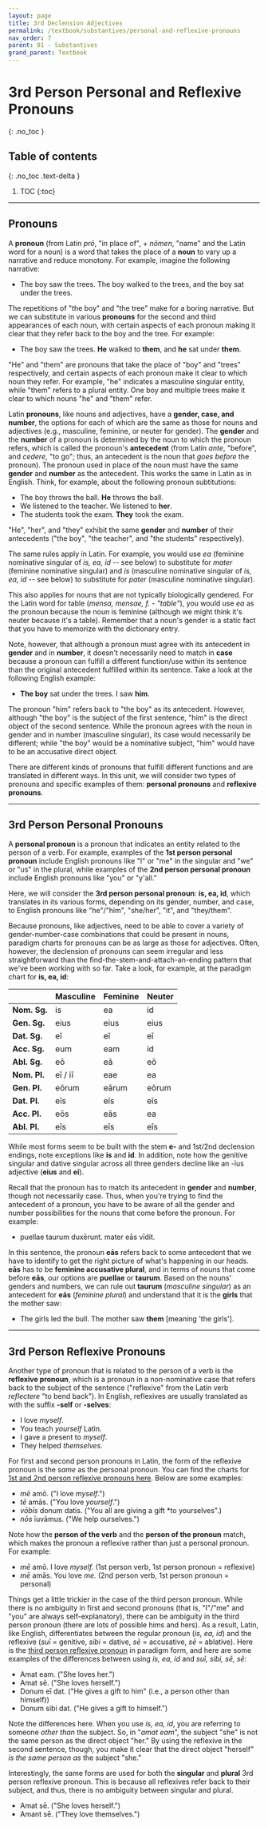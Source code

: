 ```yaml
---
layout: page
title: 3rd Declension Adjectives
permalink: /textbook/substantives/personal-and-reflexive-pronouns
nav_order: 7
parent: 01 - Substantives
grand_parent: Textbook
---
```


# 3rd Person Personal and Reflexive Pronouns
{: .no_toc }

## Table of contents
{: .no_toc .text-delta }

1. TOC
{:toc}

***

## Pronouns

A **pronoun** (from Latin *prō*, "in place of", + *nōmen*, "name" and the Latin word for a noun) is a word that takes the place of a **noun** to vary up a narrative and reduce monotony. For example, imagine the following narrative:

* The boy saw the trees. The boy walked to the trees, and the boy sat under the trees.

The repetitions of "the boy" and "the tree" make for a boring narrative. But we can substitute in various **pronouns** for the second and third appearances of each noun, with certain aspects of each pronoun making it clear that they refer back to the boy and the tree. For example:

* The boy saw the trees. **He** walked to **them**, and **he** sat under **them**.

"He" and "them" are pronouns that take the place of "boy" and "trees" respectively, and certain aspects of each pronoun make it clear to which noun they refer. For example, "he" indicates a masculine singular entity, while "them" refers to a plural entity. One boy and multiple trees make it clear to which nouns "he" and "them" refer.

Latin **pronouns**, like nouns and adjectives, have a **gender, case, and number**, the options for each of which are the same as those for nouns and adjectives (e.g., masculine, feminine, or neuter for gender). The **gender** and the **number** of a pronoun is determined by the noun to which the pronoun refers, which is called the pronoun's **antecedent** (from Latin *ante*, "before", and *cedere*, "to go"; thus, an antecedent is the noun that *goes before* the pronoun). The pronoun used in place of the noun must have the same **gender** and **number** as the antecedent. This works the same in Latin as in English. Think, for example, about the following pronoun subtitutions:

- The boy throws the ball. **He** throws the ball.
- We listened to the teacher. We listened to **her**.
- The students took the exam. **They** took the exam.

"He", "her", and "they" exhibit the same **gender** and **number** of their antecedents ("the boy", "the teacher", and "the students" respectively).

The same rules apply in Latin. For example, you would use *ea* (feminine nominative singular of *is, ea, id* -- see below) to substitute for *mater* (feminine nominative singular) and *is* (masculine nominative singular of *is, ea, id* -- see below) to substitute for *pater* (masculine nominative singular).

This also applies for nouns that are not typically biologically gendered. For the Latin word for table (*mensa, mensae, f. - "table"*), you would use *ea* as the pronoun because the noun is feminine (although we might think it's neuter because it's a table). Remember that a noun's gender is a static fact that you have to memorize with the dictionary entry.

Note, however, that although a pronoun must agree with its antecedent in **gender** and in **number**, it doesn't necessarily need to match in **case** because a pronoun can fulfill a different function/use within its sentence than the original antecedent fulfilled within its sentence. Take a look at the following English example:

* **The boy** sat under the trees. I saw **him**.

The pronoun "him" refers back to "the boy" as its antecedent. However, although "the boy" is the subject of the first sentence, "him" is the direct object of the second sentence. While the pronoun agrees with the noun in gender and in number (masculine singular), its case would necessarily be different; while "the boy" would be a nominative subject, "him" would have to be an accusative direct object.

There are different kinds of pronouns that fulfill different functions and are translated in different ways. In this unit, we will consider two types of pronouns and specific examples of them: **personal pronouns** and **reflexive pronouns**.

***

## 3rd Person Personal Pronouns

A **personal pronoun** is a pronoun that indicates an entity related to the person of a verb. For example, examples of the **1st person personal pronoun** include English pronouns like "I" or "me" in the singular and "we" or "us" in the plural, while examples of the **2nd person personal pronoun** include English pronouns like "you" or "y'all."

Here, we will consider the **3rd person personal pronoun**: **is, ea, id**, which translates in its various forms, depending on its gender, number, and case, to English pronouns like "he"/"him", "she/her", "it", and "they/them". 

Because pronouns, like adjectives, need to be able to cover a variety of gender-number-case combinations that could be present in nouns, paradigm charts for pronouns can be as large as those for adjectives. Often, however, the declension of pronouns can seem irregular and less straightforward than the find-the-stem-and-attach-an-ending pattern that we've been working with so far. Take a look, for example, at the paradigm chart for **is, ea, id**:

|  | **Masculine** | **Feminine** | **Neuter** |
| --- | --- | --- | -- |
| **Nom. Sg.** | is | ea | id |
| **Gen. Sg.** | eius | eius | eius |
| **Dat. Sg.** | eī | eī | eī |
| **Acc. Sg.** | eum | eam | id |
| **Abl. Sg.** | eō | eā | eō |
| **Nom. Pl.** | eī / iī | eae | ea |
| **Gen. Pl.** | eōrum | eārum | eōrum |
| **Dat. Pl.** | eīs | eīs | eīs |
| **Acc. Pl.** | eōs | eās | ea |
| **Abl. Pl.** | eīs | eīs | eīs |

While most forms seem to be built with the stem **e-** and 1st/2nd declension endings, note exceptions like **is** and **id**. In addition, note how the genitive singular and dative singular across all three genders decline like an -īus adjective (**eius** and **eī**).

Recall that the pronoun has to match its antecedent in **gender** and **number**, though not necessarily case. Thus, when you're trying to find the antecedent of a pronoun, you have to be aware of all the gender and number possibilities for the nouns that come before the pronoun. For example:

* puellae taurum duxērunt. mater eās vīdit.

In this sentence, the pronoun **eās** refers back to some antecedent that we have to identify to get the right picture of what's happening in our heads. **eās** has to be **feminine accusative plural**, and in terms of nouns that come before **eās**, our options are **puellae** or **taurum**. Based on the nouns' genders and numbers, we can rule out **taurum** (*masculine singular*) as an antecedent for **eās** (*feminine plural*) and understand that it is the **girls** that the mother saw:

* The girls led the bull. The mother saw **them** [meaning 'the girls'].

***

## 3rd Person Reflexive Pronouns

Another type of pronoun that is related to the person of a verb is the **reflexive pronoun**, which is a pronoun in a non-nominative case that refers back to the subject of the sentence ("reflexive" from the Latin verb *reflectere* "to bend back"). In English, reflexives are usually translated as with the suffix **-self** or **-selves**:

- I love *myself*.
- You teach *yourself* Latin.
- I gave a present to *myself*.
- They helped *themselves*.

For first and second person pronouns in Latin, the form of the reflexive pronoun is the *same* as the personal pronoun. You can find the charts for [1st and 2nd person reflexive pronouns here](../../reference/pronouns-paradigms/#reflexive). Below are some examples:

- *mē* amō. ("I love *myself*.")
- *tē* amās. ("You love *yourself*.")
- *vōbīs* donum datis. ("You all are giving a gift *to yourselves".)
- *nōs* īuvāmus. ("We help ourselves.")

Note how the **person of the verb** and the **person of the pronoun** match, which makes the pronoun a reflexive rather than just a personal pronoun. For example:

- *mē* amō. I love *myself.* (1st person verb, 1st person pronoun = reflexive)
- *mē* amās. You love *me.* (2nd person verb, 1st person pronoun = personal)

Things get a little trickier in the case of the third person pronoun. While there is no ambiguity in first and second pronouns (that is, "I"/"me" and "you" are always self-explanatory), there can be ambiguity in the third person pronoun (there are lots of possible hims and hers). As a result, Latin, like English, differentiates between the regular pronoun (*is, ea, id*) and the reflexive (*suī* = genitive, *sibi* = dative, *sē* = accusative, *sē* = ablative). Here is the [third person reflexive pronoun](../../reference/pronouns-paradigms/#3rd-person-himself-herself-itself-themselves) in paradigm form, and here are some examples of the differences between using *is, ea, id* and *suī, sibi, sē, sē*:

- Amat eam. ("She loves her.")
- Amat sē. ("She loves herself.")
- Donum eī dat. ("He gives a gift to him" (i.e., a person other than himself))
- Donum sibi dat. ("He gives a gift to himself.")

Note the differences here. When you use *is, ea, id*, you are referring to someone *other than* the subject. So, in "*amat eam*", the subject "she" is not the same person as the direct object "her." By using the reflexive in the second sentence, though, you make it clear that the direct object "herself" *is the same person as* the subject "she."

Interestingly, the same forms are used for both the **singular** and **plural** 3rd person reflexive pronoun. This is because all reflexives refer back to their subject, and thus, there is no ambiguity between singular and plural.

- Amat sē. ("She loves herself.")
- Amant sē. ("They love themselves.")
